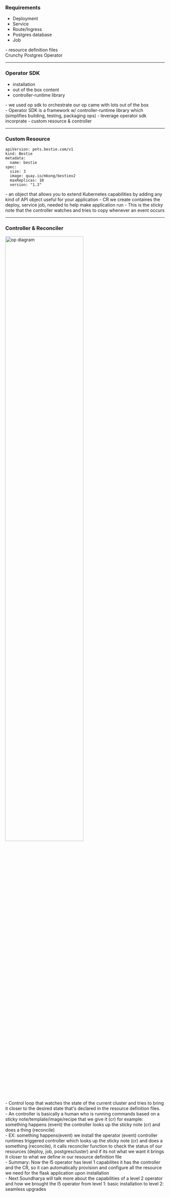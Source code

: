 ### Requirements
- Deployment
- Service
- Route/Ingress
- Postgres database
- Job


<aside class="notes">
	- resource definition files
	<br>
	Crunchy Postgres Operator
</aside>

---

### Operator SDK
- installation
- out of the box content
- controller-runtime library

<aside class="notes">
	- we used op sdk to orchestrate our op came with lots out of the box
	<br>
	- Operator SDK is a framework w/ controller-runtime library which (simplifies building,
	testing, packaging ops)
	- leverage operator sdk incorprate
	- custom resource & controller
</aside>

---

### Custom Resource
```
apiVersion: pets.bestie.com/v1
kind: Bestie
metadata:
  name: bestie
spec:
  size: 3
  image: quay.io/mkong/bestiev2
  maxReplicas: 10
  version: "1.3"
```

<aside class="notes">
	- an object that allows you to extend Kubernetes capabilities by adding any kind of API object useful for your application
	- CR we create containes the deploy, service job, needed to help make application run
	- This is the sticky note that the controller watches and tries to copy whenever an event occurs
</aside>

---

### Controller & Reconciler

<img src="https://i.imgur.com/G49iwt5.jpg" width="70%" alt="op diagram">

<aside class="notes">
	- Control loop that watches the state of the current cluster and tries to bring it
	closer to the desired state that's declared in the resource definition files.
	<br>
	- An controller is basically a human who is running commands based on a sticky note/template/image/recipe that we give it (cr)
	for example: something happens (event) the controller looks up the sticky note (cr) and does a thing (reconcile)
	<br>
	- EX: something happens(event) we install the operator (event) controller runtimes triggered controller which looks up the sticky note (cr) and does a something (reconcile),
	it calls reconciler function to check the status of our resources (deploy, job, postgrescluster) and if its not what we want it brings it closer to what we define in our resource definition file
	<br>
	- Summary: Now the l5 operator has level 1 capabilites it has the controller and the CR, so it can automatically provision and configure all the resource we need for the flask application upon installation
	<br>
	- Next Soundharya will talk more about the capabilities of a level 2 operator and how
	we brought the l5 operator from level 1: basic installation to level 2: seamless upgrades
</aside>
